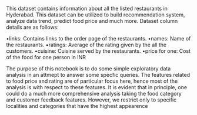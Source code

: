 This dataset contains information about all the listed restaurants in Hyderabad. This dataset can be utilized to build 
recommendation system, analyze data trend, predict food price and much more. Dataset column details are as follows:

•links: Contains links to the order page of the restaurants.
•names: Name of the restaurants.
•ratings: Average of the rating given by the all the customers.
•cuisine: Cuisine served by the restaurants.
•price for one: Cost of the food for one person in INR

The purpose of this notebook is to do some simple exploratory data analysis in an attmept to answer some specfic queries. The features related 
to food price and rating are of particular focus here, hence most of the analysis is with respect to these features. It is evident 
that in principle, one could do a much more comprehensive analysis taking the food category and customer feedback 
features. However, we restrict only to specific localities and categories that have the highest appearence

